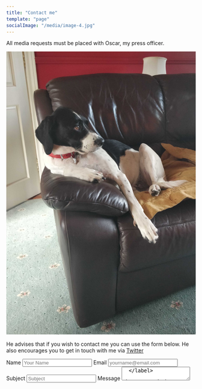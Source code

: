 ```yaml
---
title: "Contact me"
template: "page"
socialImage: "/media/image-4.jpg"
---
```


All media requests must be placed with Oscar, my press officer.

![Oscar likes to watch TV in his spare time when he's not handling media requests.](/media/oscar1.jpg)

He advises that if you wish to contact me you can use the form below. He also encourages you to get in touch with me via <a href="https://twitter.com/ShaneCarroll84">Twitter</a>

<form action="https://getform.io/f/805e51b1-9024-4c38-839f-b87f151cf3c1" method="POST">
  <label>
    Name
    <input type="text" placeholder="Your Name" name="name" id="name" />
  </label>
  <label>
    Email
    <input type="email" placeholder="yourname@email.com" name="email" id="email" />
  </label>
  <label>
    Subject
    <input type="text" placeholder="Subject" name="subject" id="subject" />
  </label>
  <label>
    Message
    <textarea name="message" />
  </label>
  <button>Send</button>
</form>